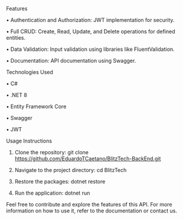 Features

•	Authentication and Authorization: JWT implementation for security.

•	Full CRUD: Create, Read, Update, and Delete operations for defined entities.

•	Data Validation: Input validation using libraries like FluentValidation.

•	Documentation: API documentation using Swagger.

Technologies Used

•	C#

•	.NET 8

•	Entity Framework Core

•	Swagger

•	JWT

Usage Instructions

1.	Clone the repository: git clone https://github.com/EduardoTCaetano/BlitzTech-BackEnd.git
   
3.	Navigate to the project directory: cd BlitzTech
   
5.	Restore the packages: dotnet restore
   
7.	Run the application: dotnet run
   
Feel free to contribute and explore the features of this API. For more information on how to use it, refer to the documentation or contact us.
